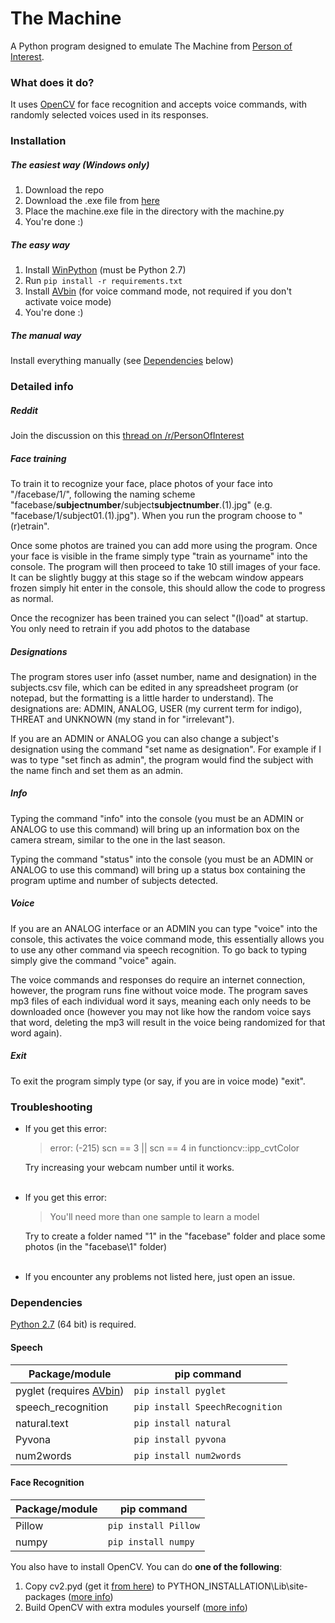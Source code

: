 # The Machine
A Python program designed to emulate The Machine from [Person of Interest](http://www.imdb.com/title/tt1839578/?ref_=nv_sr_1).

### What does it do?
It uses [OpenCV](http://opencv.org/) for face recognition and accepts voice commands, with randomly selected voices used in its responses.

### Installation
##### The easiest way (Windows only)
1. Download the repo
2. Download the .exe file from [here](https://drive.google.com/file/d/0B_8BvSoNTOu6cTFCcXozQjU3Y1U/view?usp=sharing)
3. Place the machine.exe file in the directory with the machine.py
4. You're done :)

##### The easy way
1. Install [WinPython](https://sourceforge.net/projects/winpython/files/)  (must be Python 2.7)
2. Run `pip install -r requirements.txt`  
3. Install [AVbin](http://avbin.github.io/) (for voice command mode, not required if you don't activate voice mode)
4. You're done :)  

##### The manual way
Install everything manually (see [Dependencies](https://github.com/Jo-Dan/The-Machine/blob/master/README.md#dependencies) below)

### Detailed info
##### Reddit
Join the discussion on this [thread on /r/PersonOfInterest](https://www.reddit.com/r/PersonOfInterest/comments/4suknb/the_machine_program_python/)

##### Face training
To train it to recognize your face, place photos of your face into "/facebase/1/", following the naming scheme "facebase/**subjectnumber**/subject**subjectnumber**.(1).jpg" (e.g. "facebase/1/subject01.(1).jpg"). When you run the program choose to "(r)etrain". 

Once some photos are trained you can add more using the program. Once your face is visible in the frame simply type "train as yourname" into the console. The program will then proceed to take 10 still images of your face. It can be slightly buggy at this stage so if the webcam window appears frozen simply hit enter in the console, this should allow the code to progress as normal.

Once the recognizer has been trained you can select "(l)oad" at startup. You only need to retrain if you add photos to the database

##### Designations
The program stores user info (asset number, name and designation) in the subjects.csv file, which can be edited in any spreadsheet program (or notepad, but the formatting is a little harder to understand). The designations are: ADMIN, ANALOG, USER (my current term for indigo), THREAT and UNKNOWN (my stand in for "irrelevant").

If you are an ADMIN or ANALOG you can also change a subject's designation using the command "set name as designation". For example if I was to type "set finch as admin", the program would find the subject with the name finch and set them as an admin.

##### Info
Typing the command "info" into the console (you must be an ADMIN or ANALOG to use this command) will bring up an information box on the camera stream, similar to the one in the last season.

Typing the command "status" into the console (you must be an ADMIN or ANALOG to use this command) will bring up a status box containing the program uptime and number of subjects detected.

##### Voice
If you are an ANALOG interface or an ADMIN you can type "voice" into the console, this activates the voice command mode, this essentially allows you to use any other command via speech recognition. To go back to typing simply give the command "voice" again.

The voice commands and responses do require an internet connection, however, the program runs fine without voice mode. The program saves mp3 files of each individual word it says, meaning each only needs to be downloaded once (however you may not like how the random voice says that word, deleting the mp3 will result in the voice being randomized for that word again).

##### Exit
To exit the program simply type (or say, if you are in voice mode) "exit".

### Troubleshooting

- If you get this error:
  > error: (-215) scn == 3 || scn == 4 in functioncv::ipp_cvtColor  
  
  Try increasing your webcam number until it works.  
&nbsp;
- If you get this error:
  > You'll need more than one sample to learn a model  

  Try to create a folder named "1" in the "facebase" folder and place some photos (in the "facebase\1" folder)  
&nbsp;
- If you encounter any problems not listed here, just open an issue.

### Dependencies
[Python 2.7](https://www.python.org/download/releases/2.7/) (64 bit) is required.

#### Speech

| Package/module 								| pip command 								|
| --------------------------------------------- | ----------------------------------------- |
| pyglet (requires [AVbin](http://avbin.github.io/)) 	| `pip install pyglet` 						|
| speech_recognition 							| `pip install SpeechRecognition` 			|
| natural.text 									| `pip install natural` 					|
| Pyvona 										| `pip install pyvona` 						|
| num2words 									| `pip install num2words` 					|

#### Face Recognition

| Package/module 								| pip command 								|
| --------------------------------------------- | ----------------------------------------- |
| Pillow 										| `pip install Pillow` 						|
| numpy 										| `pip install numpy` 						|

You also have to install OpenCV. You can do **one of the following**:  
1. Copy cv2.pyd (get it [from here](https://drive.google.com/file/d/0B_8BvSoNTOu6bFVZQVJ4dmxsZzQ/view?usp=sharing)) to PYTHON_INSTALLATION\Lib\site-packages ([more info](http://docs.opencv.org/3.1.0/d5/de5/tutorial_py_setup_in_windows.html))  
2. Build OpenCV with extra modules yourself ([more info](https://github.com/opencv/opencv_contrib))
